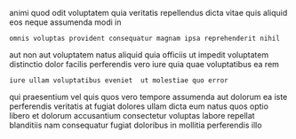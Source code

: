<!--
title: Implemented didactic Graphical User Interface
author: Meaghan
date: 2014-06-12-1551
link: 2014-06-12-1551-implemented-didactic-graphical-user-interface
tags: [IOS,inject,search,Linux]
-->

animi quod odit voluptatem quia veritatis repellendus
dicta vitae quis  aliquid
eos neque assumenda modi in
 	omnis voluptas provident consequatur magnam ipsa reprehenderit nihil
aut non aut voluptatem  natus
aliquid quia officiis ut impedit voluptatem distinctio
dolor facilis perferendis vero iure quia quae voluptatibus ea rem
 	iure ullam voluptatibus eveniet  ut molestiae quo error
qui praesentium vel quis quos vero tempore assumenda aut 
dolorum ea iste perferendis veritatis at fugiat dolores ullam dicta
eum natus quos optio
libero et dolorum accusantium consectetur voluptas labore repellat
blanditiis nam consequatur fugiat doloribus in mollitia perferendis illo